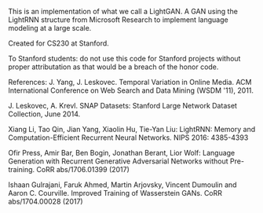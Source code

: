 This is an implementation of what we call a LightGAN. A GAN using the LightRNN structure from Microsoft Research to implement language modeling at a large scale. 

Created for CS230 at Stanford.

To Stanford students: do not use this code for Stanford projects without proper attributation as that would be a breach of the honor code. 

References:
J. Yang, J. Leskovec. Temporal Variation in Online Media. ACM International Conference on Web Search and Data Mining (WSDM '11), 2011.
    
J. Leskovec, A. Krevl. SNAP Datasets: Stanford Large Network Dataset Collection, June 2014.
    
Xiang Li, Tao Qin, Jian Yang, Xiaolin Hu, Tie-Yan Liu: LightRNN: Memory and Computation-Efficient Recurrent Neural Networks. NIPS 2016: 4385-4393

Ofir Press, Amir Bar, Ben Bogin, Jonathan Berant, Lior Wolf: Language Generation with Recurrent Generative Adversarial Networks without Pre-training. CoRR abs/1706.01399 (2017)

Ishaan Gulrajani, Faruk Ahmed, Martin Arjovsky, Vincent Dumoulin and Aaron C. Courville. Improved Training of Wasserstein GANs. CoRR abs/1704.00028 (2017)
